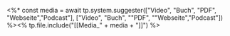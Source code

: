 <%* const media = await tp.system.suggester(["Video", "Buch", "PDF", "Webseite","Podcast"], ["Video", "Buch", ""PDF", ""Webseite","Podcast"]) %><% tp.file.include("[[Media_" + media + "]]") %>